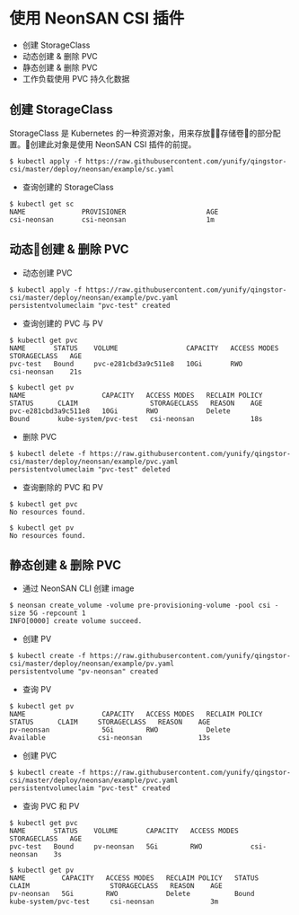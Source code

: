 # 使用 NeonSAN CSI 插件

- 创建 StorageClass
- 动态创建 & 删除 PVC
- 静态创建 & 删除 PVC
- 工作负载使用 PVC 持久化数据

## 创建 StorageClass

StorageClass 是 Kubernetes 的一种资源对象，用来存放存储卷的部分配置。创建此对象是使用 NeonSAN CSI 插件的前提。

```
$ kubectl apply -f https://raw.githubusercontent.com/yunify/qingstor-csi/master/deploy/neonsan/example/sc.yaml
```

- 查询创建的 StorageClass

```
$ kubectl get sc
NAME              PROVISIONER                    AGE
csi-neonsan       csi-neonsan                    1m
```

## 动态创建 & 删除 PVC

- 动态创建 PVC

```
$ kubectl apply -f https://raw.githubusercontent.com/yunify/qingstor-csi/master/deploy/neonsan/example/pvc.yaml
persistentvolumeclaim "pvc-test" created
```

- 查询创建的 PVC 与 PV

```
$ kubectl get pvc
NAME       STATUS    VOLUME                 CAPACITY   ACCESS MODES   STORAGECLASS   AGE
pvc-test   Bound     pvc-e281cbd3a9c511e8   10Gi       RWO            csi-neonsan    21s
```

```
$ kubectl get pv
NAME                   CAPACITY   ACCESS MODES   RECLAIM POLICY   STATUS      CLAIM                  STORAGECLASS   REASON    AGE
pvc-e281cbd3a9c511e8   10Gi       RWO            Delete           Bound       kube-system/pvc-test   csi-neonsan              18s
```

- 删除 PVC

```
$ kubectl delete -f https://raw.githubusercontent.com/yunify/qingstor-csi/master/deploy/neonsan/example/pvc.yaml
persistentvolumeclaim "pvc-test" deleted
```

- 查询删除的 PVC 和 PV
```
$ kubectl get pvc
No resources found.
```

```
$ kubectl get pv
No resources found.
```

## 静态创建 & 删除 PVC

- 通过 NeonSAN CLI 创建 image
```
$ neonsan create_volume -volume pre-provisioning-volume -pool csi -size 5G -repcount 1
INFO[0000] create volume succeed.                       
```

- 创建 PV
```
$ kubectl create -f https://raw.githubusercontent.com/yunify/qingstor-csi/master/deploy/neonsan/example/pv.yaml
persistentvolume "pv-neonsan" created
```

- 查询 PV
```
$ kubectl get pv
NAME                   CAPACITY   ACCESS MODES   RECLAIM POLICY   STATUS      CLAIM     STORAGECLASS   REASON    AGE
pv-neonsan             5Gi        RWO            Delete           Available             csi-neonsan              13s
```

- 创建 PVC
```
$ kubectl create -f https://raw.githubusercontent.com/yunify/qingstor-csi/master/deploy/neonsan/example/pvc.yaml
persistentvolumeclaim "pvc-test" created
```

- 查询 PVC 和 PV
```
$ kubectl get pvc
NAME       STATUS    VOLUME       CAPACITY   ACCESS MODES   STORAGECLASS   AGE
pvc-test   Bound     pv-neonsan   5Gi        RWO            csi-neonsan    3s
```

```
$ kubectl get pv
NAME         CAPACITY   ACCESS MODES   RECLAIM POLICY   STATUS      CLAIM                    STORAGECLASS   REASON    AGE
pv-neonsan   5Gi        RWO            Delete           Bound       kube-system/pvc-test     csi-neonsan              3m
```
